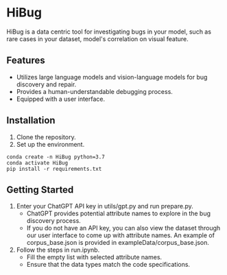 # HiBug

HiBug is a data centric tool for investigating bugs in your model, such as rare cases in your dataset, model's correlation on visual feature.

## Features

- Utilizes large language models and vision-language models for bug discovery and repair.
- Provides a human-understandable debugging process.
- Equipped with a user interface.


## Installation

1. Clone the repository.
2. Set up the environment.
```
conda create -n HiBug python=3.7
conda activate HiBug
pip install -r requirements.txt
```

## Getting Started
1. Enter your ChatGPT API key in utils/gpt.py and run prepare.py.
    - ChatGPT provides potential attribute names to explore in the bug discovery process.
    - If you do not have an API key, you can also view the dataset through our user interface to come up with attribute names. An example of corpus_base.json is provided in exampleData/corpus_base.json.
2. Follow the steps in run.ipynb.
    - Fill the empty list with selected attribute names.
    - Ensure that the data types match the code specifications.